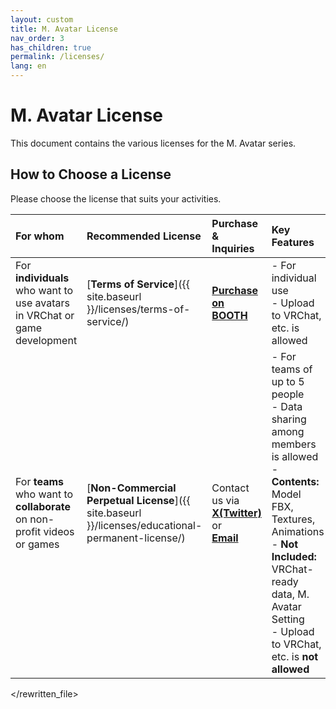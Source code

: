 ```yaml
---
layout: custom
title: M. Avatar License
nav_order: 3
has_children: true
permalink: /licenses/
lang: en
---
```


# M. Avatar License

This document contains the various licenses for the M. Avatar series.

## How to Choose a License

Please choose the license that suits your activities.

| For whom | Recommended License | Purchase & Inquiries | Key Features |
| :--- | :--- | :--- | :--- |
| For **individuals** who want to use avatars in VRChat or game development | [**Terms of Service**]({{ site.baseurl }}/licenses/terms-of-service/) | [**Purchase on BOOTH**](https://booth.pm/ja/items/6504220) | - For individual use<br>- Upload to VRChat, etc. is allowed |
| For **teams** who want to **collaborate** on non-profit videos or games | [**Non-Commercial Perpetual License**]({{ site.baseurl }}/licenses/educational-permanent-license/) | Contact us via<br>[**X(Twitter)**](https://x.com/_emudotto) or<br>[**Email**](mailto:emudotto20210904@gmail.com) | - For teams of up to 5 people<br>- Data sharing among members is allowed<br>- **Contents:** Model FBX, Textures, Animations<br>- **Not Included:** VRChat-ready data, M. Avatar Setting<br>- Upload to VRChat, etc. is **not allowed** |

</rewritten_file> 